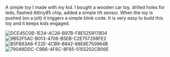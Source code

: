 A simple toy I made with my kid.
I bought a wooden car toy, drilled holes for leds, flashed Attiny85 chip, added a simple tilt sensor.
When the toy is pushed (on a jolt) it triggers a simple blink code.
It is very easy to build this toy and it keeps kids engaged.

![DCE45C0B-1E24-4C26-B97B-F8E5259179D4](https://user-images.githubusercontent.com/86169204/181388829-a797d055-67de-41d2-b925-b08702ac4f2b.JPEG)
![9B52F5AC-B013-4706-B5EB-C2E757298FE2](https://user-images.githubusercontent.com/86169204/181388852-ae1c7de2-7d51-47f7-ac80-55647855104e.JPEG)
![B5FB83A6-F22E-4CB9-8842-88E8E750964B](https://user-images.githubusercontent.com/86169204/181388863-2e8a856e-2b6b-4550-8698-3da669095097.JPEG)
![79049DDC-C9B6-4F6C-8F65-5155202CB06E](https://user-images.githubusercontent.com/86169204/181388867-8785ab27-dcaf-48bd-95ae-fae7c9926e6b.JPEG)
